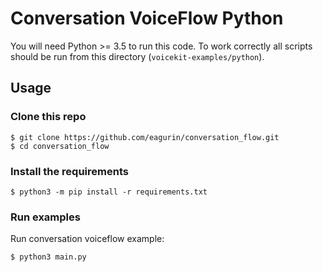 # Conversation VoiceFlow Python

You will need Python >= 3.5 to run this code.
To work correctly all scripts should be run from this directory (`voicekit-examples/python`).

## Usage

### Clone this repo

```
$ git clone https://github.com/eagurin/conversation_flow.git
$ cd conversation_flow
```

### Install the requirements

```
$ python3 -m pip install -r requirements.txt
```

### Run examples

Run conversation voiceflow example:

```
$ python3 main.py
```
